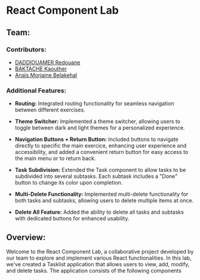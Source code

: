 # React Component Lab

## Team:

### Contributors:

- [DADDIOUAMER Redouane](mailto:redouane.daddiouamer@univ-constantine2.dz)
- [BAKTACHE Kaouther](mailto:kaouther.baktache@univ-constantine2.dz)
- [Anaïs Morjaine Belakehal](mailto:anais.belakehal@univ-constantine2.dz)

### Additional Features:

- **Routing:** Integrated routing functionality for seamless navigation between different exercises.

- **Theme Switcher:** Implemented a theme switcher, allowing users to toggle between dark and light themes for a personalized experience.

- **Navigation Buttons + Return Button:** Included buttons to navigate directly to specific the main exercice, enhancing user experience and accessibility, and added a convenient return button for easy access to the main menu or to return back.

- **Task Subdivision:** Extended the Task component to allow tasks to be subdivided into several subtasks. Each subtask includes a "Done" button to change its color upon completion.

- **Multi-Delete Functionality:** Implemented multi-delete functionality for both tasks and subtasks, allowing users to delete multiple items at once.

- **Delete All Feature:** Added the ability to delete all tasks and subtasks with dedicated buttons for enhanced usability.

## Overview:

Welcome to the React Component Lab, a collaborative project developed by our team to explore and implement various React functionalities. In this lab, we've created a Tasklist application that allows users to view, add, modify, and delete tasks. The application consists of the following components